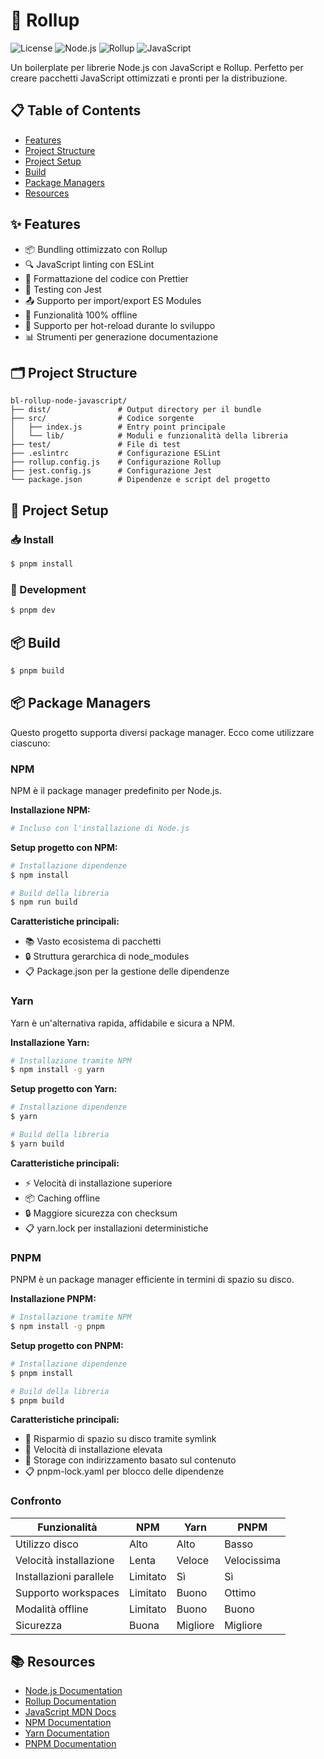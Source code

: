 # 🚀 Rollup

![License](https://img.shields.io/badge/license-MIT-blue.svg)
![Node.js](https://img.shields.io/badge/Node.js-14.x+-339933.svg?logo=node.js)
![Rollup](https://img.shields.io/badge/rollup-2.x-EC4A3F.svg?logo=rollup.js)
![JavaScript](https://img.shields.io/badge/JavaScript-ES6+-F7DF1E.svg?logo=javascript)

Un boilerplate per librerie Node.js con JavaScript e Rollup. Perfetto per creare pacchetti JavaScript ottimizzati e pronti per la distribuzione.

## 📋 Table of Contents
- [Features](#-features)
- [Project Structure](#-project-structure)
- [Project Setup](#-project-setup)
- [Build](#-build)
- [Package Managers](#-package-managers)
- [Resources](#-resources)

## ✨ Features

- 📦 Bundling ottimizzato con Rollup
- 🔍 JavaScript linting con ESLint
- 🎨 Formattazione del codice con Prettier
- 🧪 Testing con Jest
- 📤 Supporto per import/export ES Modules
- 💾 Funzionalità 100% offline
- 🔄 Supporto per hot-reload durante lo sviluppo
- 📊 Strumenti per generazione documentazione

## 🗂️ Project Structure

```
bl-rollup-node-javascript/
├── dist/               # Output directory per il bundle
├── src/                # Codice sorgente
│   ├── index.js        # Entry point principale
│   └── lib/            # Moduli e funzionalità della libreria
├── test/               # File di test
├── .eslintrc           # Configurazione ESLint
├── rollup.config.js    # Configurazione Rollup
├── jest.config.js      # Configurazione Jest
└── package.json        # Dipendenze e script del progetto
```

## 🚀 Project Setup

### 📥 Install

```bash
$ pnpm install
```

### 🔧 Development

```bash
$ pnpm dev
```

## 📦 Build

```bash
$ pnpm build
```

## 📦 Package Managers

Questo progetto supporta diversi package manager. Ecco come utilizzare ciascuno:

### NPM

NPM è il package manager predefinito per Node.js.

**Installazione NPM:**
```bash
# Incluso con l'installazione di Node.js
```

**Setup progetto con NPM:**
```bash
# Installazione dipendenze
$ npm install

# Build della libreria
$ npm run build
```

**Caratteristiche principali:**
- 📚 Vasto ecosistema di pacchetti
- 🔒 Struttura gerarchica di node_modules
- 📋 Package.json per la gestione delle dipendenze

### Yarn

Yarn è un'alternativa rapida, affidabile e sicura a NPM.

**Installazione Yarn:**
```bash
# Installazione tramite NPM
$ npm install -g yarn
```

**Setup progetto con Yarn:**
```bash
# Installazione dipendenze
$ yarn

# Build della libreria
$ yarn build
```

**Caratteristiche principali:**
- ⚡ Velocità di installazione superiore
- 📦 Caching offline
- 🔒 Maggiore sicurezza con checksum
- 📋 yarn.lock per installazioni deterministiche

### PNPM

PNPM è un package manager efficiente in termini di spazio su disco.

**Installazione PNPM:**
```bash
# Installazione tramite NPM
$ npm install -g pnpm
```

**Setup progetto con PNPM:**
```bash
# Installazione dipendenze
$ pnpm install

# Build della libreria
$ pnpm build
```

**Caratteristiche principali:**
- 💾 Risparmio di spazio su disco tramite symlink
- 🚀 Velocità di installazione elevata
- 🔄 Storage con indirizzamento basato sul contenuto
- 📋 pnpm-lock.yaml per blocco delle dipendenze

### Confronto

| Funzionalità          | NPM     | Yarn    | PNPM    |
|-----------------------|---------|---------|---------|
| Utilizzo disco        | Alto    | Alto    | Basso   |
| Velocità installazione| Lenta   | Veloce  | Velocissima |
| Installazioni parallele| Limitato| Sì      | Sì      |
| Supporto workspaces   | Limitato| Buono   | Ottimo  |
| Modalità offline      | Limitato| Buono   | Buono   |
| Sicurezza             | Buona   | Migliore| Migliore|

## 📚 Resources

- [Node.js Documentation](https://nodejs.org/en/docs/)
- [Rollup Documentation](https://rollupjs.org/guide/en/)
- [JavaScript MDN Docs](https://developer.mozilla.org/en-US/docs/Web/JavaScript)
- [NPM Documentation](https://docs.npmjs.com/)
- [Yarn Documentation](https://yarnpkg.com/getting-started)
- [PNPM Documentation](https://pnpm.io/motivation)
